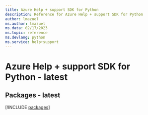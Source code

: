 ```yaml
---
title: Azure Help + support SDK for Python
description: Reference for Azure Help + support SDK for Python
author: lmazuel
ms.author: lmazuel
ms.data: 02/17/2023
ms.topic: reference
ms.devlang: python
ms.service: help+support
---
```

# Azure Help + support SDK for Python - latest
## Packages - latest
[!INCLUDE [packages](help-+-support-index.md)]